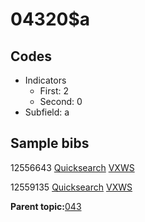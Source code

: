 # 04320$a

## Codes

-   Indicators
    -   First: 2
    -   Second: 0
-   Subfield: a

## Sample bibs

12556643 [Quicksearch](https://search.library.yale.edu/catalog/12556643) [VXWS](http://prodorbis.library.yale.edu:7014/vxws/GetHoldingsService?bibId=12556643)

12559135 [Quicksearch](https://search.library.yale.edu/catalog/12559135) [VXWS](http://prodorbis.library.yale.edu:7014/vxws/GetHoldingsService?bibId=12559135)

**Parent topic:**[043](../../tags/043/043.md)

